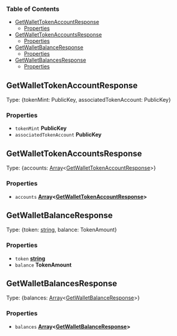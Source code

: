 <!-- Generated by documentation.js. Update this documentation by updating the source code. -->

### Table of Contents

*   [GetWalletTokenAccountResponse][1]
    *   [Properties][2]
*   [GetWalletTokenAccountsResponse][3]
    *   [Properties][4]
*   [GetWalletBalanceResponse][5]
    *   [Properties][6]
*   [GetWalletBalancesResponse][7]
    *   [Properties][8]

## GetWalletTokenAccountResponse

Type: {tokenMint: PublicKey, associatedTokenAccount: PublicKey}

### Properties

*   `tokenMint` **PublicKey** 
*   `associatedTokenAccount` **PublicKey** 

## GetWalletTokenAccountsResponse

Type: {accounts: [Array][9]<[GetWalletTokenAccountResponse][10]>}

### Properties

*   `accounts` **[Array][9]<[GetWalletTokenAccountResponse][10]>** 

## GetWalletBalanceResponse

Type: {token: [string][11], balance: TokenAmount}

### Properties

*   `token` **[string][11]** 
*   `balance` **TokenAmount** 

## GetWalletBalancesResponse

Type: {balances: [Array][9]<[GetWalletBalanceResponse][12]>}

### Properties

*   `balances` **[Array][9]<[GetWalletBalanceResponse][12]>** 

[1]: #getwallettokenaccountresponse

[2]: #properties

[3]: #getwallettokenaccountsresponse

[4]: #properties-1

[5]: #getwalletbalanceresponse

[6]: #properties-2

[7]: #getwalletbalancesresponse

[8]: #properties-3

[9]: https://developer.mozilla.org/docs/Web/JavaScript/Reference/Global_Objects/Array

[10]: #getwallettokenaccountresponse

[11]: https://developer.mozilla.org/docs/Web/JavaScript/Reference/Global_Objects/String

[12]: #getwalletbalanceresponse
